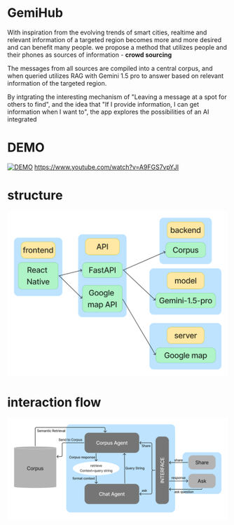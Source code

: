 
# GemiHub
With inspiration from the evolving trends of smart cities, realtime and relevant information of a targeted region becomes more and more desired and can benefit many people. 
we propose a method that utilizes people and their phones as sources of information - **crowd sourcing**

The messages from all sources are compiled into a central corpus, and when queried utilizes RAG with Gemini 1.5 pro to answer based on relevant information of the targeted region.

By intgrating the interesting mechanism of "Leaving a message at a spot for others to find", and the idea that "If I provide information, I can get information when I want to", the app explores the possibilities of an AI integrated

# DEMO
[![DEMO](https://img.youtube.com/vi/A9FGS7vpYJI/0.jpg)](https://www.youtube.com/watch?v=A9FGS7vpYJI)
https://www.youtube.com/watch?v=A9FGS7vpYJI

# structure
![structure](./structure.png)

# interaction flow
![interaction](./interaction_flow.png)


